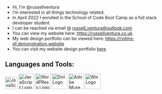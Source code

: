 - Hi, I’m @russellventura
- I’m interested in all things technology related.
- In April 2022 I enrolled in the School of Code Boot Camp as a full stack developer student. 
- I can be reached via email @ russell_ventura@outlook.com 
- You can view my website here: https://russellventura.co.uk 
- My web design portfolio can be viewed here: https://rvdms-pf.demonstration.website
- You can visit my website design portfolio <a href="https://rvdms-pf.demonstration.website">here</a>

<!---
russellventura/russellventura is a ✨ special ✨ repository because its `README.md` (this file) appears on your GitHub profile.
You can click the Preview link to take a look at your changes.
--->
<h2>Languages and Tools:</H2>
<div>
<img src="https://www.w3.org/html/logo/downloads/HTML5_Logo_64.png" alt="JavaScript Logo" width="40" height="40">
<img src="https://www.kindpng.com/picc/m/171-1718046_javascript-programming-language-logo-hd-png-download.png" alt="JavaScript Logo" width="50" height="50">
  
<img src="https://russellventura.co.uk/wp-content/uploads/2017/03/wordpress.png" alt="WordPRess Logo" width="50" height="50">
<img src="https://russellventura.co.uk/wp-content/uploads/2019/12/Divi4.png" alt="Divi Logo" width="50" height="50">
  
<img src="https://russellventura.co.uk/wp-content/uploads/2019/12/adobe-muse-logo-png-6.png" alt="Adobe Muse" width="50" height="50">
<img src="https://russellventura.co.uk/wp-content/uploads/2017/03/wix-icon.png" alt="Wix Logo" width="50" height="50">
  
  
</div>
